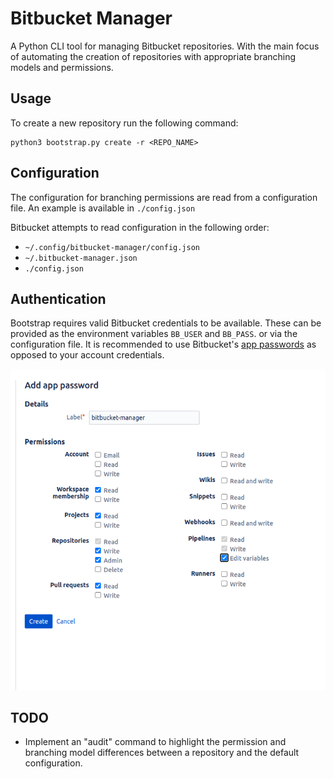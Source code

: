 # Bitbucket Manager 
A Python CLI tool for managing Bitbucket repositories. With the main focus of automating the creation of repositories with appropriate branching models and permissions.

## Usage
To create a new repository run the following command:
```
python3 bootstrap.py create -r <REPO_NAME>
```

## Configuration
The configuration for branching permissions are read from a configuration file.
An example is available in `./config.json`

Bitbucket attempts to read configuration in the following order:
-  `~/.config/bitbucket-manager/config.json`
-  `~/.bitbucket-manager.json`
-  `./config.json`

## Authentication
Bootstrap requires valid Bitbucket credentials to be available. These can be provided as the environment variables `BB_USER` and `BB_PASS`. or via the configuration file. 
It is recommended to use Bitbucket's [app passwords](https://bitbucket.org/account/settings/app-passwords/) as opposed to your account credentials.

![app password](readme_assets/app_password.png)


## TODO
- Implement an "audit" command to highlight the permission and branching model differences between a repository and the default configuration.
